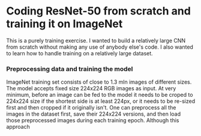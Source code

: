 # Coding ResNet-50 from scratch and training it on ImageNet

This is a purely training exercise. I wanted to build a relatively large CNN from scratch without making any use of anybody else's code. I also wanted to learn how to handle training on a relatively large dataset.

### Preprocessing data and training the model

ImageNet training set consists of close to 1.3 mln images of different sizes. The model accepts fixed size 224x224 RGB images as input. At very minimum, before an image can be fed to the model it needs to be croped to 224x224 size if the shortest side is at least 224px, or it needs to be re-sized first and then cropped if it originally isn't. One can preprocess all the images in the dataset first, save their 224x224 versions, and then load those preprocessed images during each training epoch. Although this approach  
